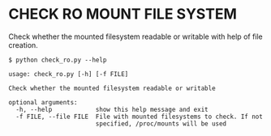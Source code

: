 # CHECK RO MOUNT FILE SYSTEM

Check whether the mounted filesystem readable or writable with help of file creation.


```{r, engine='bash'}
$ python check_ro.py --help

usage: check_ro.py [-h] [-f FILE]

Check whether the mounted filesystem readable or writable

optional arguments:
  -h, --help            show this help message and exit
  -f FILE, --file FILE  File with mounted filesystems to check. If not
                        specified, /proc/mounts will be used
```

